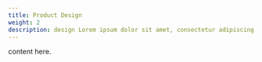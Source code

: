 ```yaml
---
title: Product Design
weight: 2
description: design Lorem ipsum dolor sit amet, consectetur adipiscing elit. Donec et lorem sed quam porta rhoncus.
---
```


content here.
